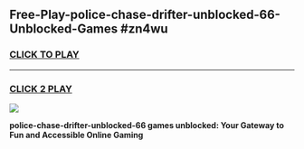 
## Free-Play-police-chase-drifter-unblocked-66-Unblocked-Games #zn4wu
<h3>
<a href="https://news.freeplayer.one?title=police-chase-drifter-unblocked-66&ref=8M">CLICK TO PLAY</a></h3>
<hr>

<h3>
<a href="https://news.freeplayer.one?title=police-chase-drifter-unblocked-66&ref=8M">CLICK 2 PLAY</a>
  
</h3>

<a href="https://news.freeplayer.one?title=police-chase-drifter-unblocked-66&ref=8M"><img src="https://clearcache.store/games.png"></a>


**police-chase-drifter-unblocked-66 games unblocked: Your Gateway to Fun and Accessible Online Gaming**

